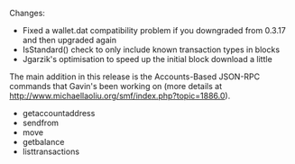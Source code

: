 Changes:
* Fixed a wallet.dat compatibility problem if you downgraded from 0.3.17 and then upgraded again
* IsStandard() check to only include known transaction types in blocks
* Jgarzik's optimisation to speed up the initial block download a little

The main addition in this release is the Accounts-Based JSON-RPC commands that Gavin's been working on (more details at http://www.michaellaoliu.org/smf/index.php?topic=1886.0).  
* getaccountaddress
* sendfrom
* move
* getbalance
* listtransactions

